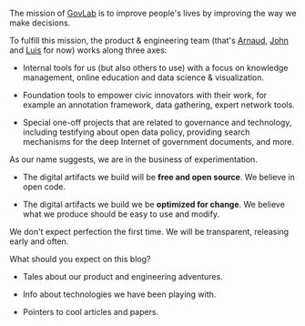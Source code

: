<!-- 
.. title: Hello World!
.. slug: hello-world
.. date: 2014-11-11 13:47:05 UTC-05:00
.. tags: 
.. link: 
.. description: hello from the GovLab geeks
.. type: text
-->

The mission of [GovLab](http://thegovlab.org) is to improve people's lives by improving the way we make decisions.

To fulfill this mission, the product & engineering team (that's [Arnaud](https://github.com/sahuguet), [John](https://github.com/talos) and [Luis](https://github.com/luisdaniel) for now) works along three axes:


<!-- TEASER_END -->

* Internal tools for us (but also others to use) with a focus on knowledge management, online education and data science & visualization.

* Foundation tools to empower civic innovators with their work, for example an annotation framework, data gathering, expert network tools.

* Special one-off projects that are related to governance and technology, including testifying about open data policy, providing search mechanisms for the deep Internet of government documents, and more.

As our name suggests, we are in the business of experimentation.

* The digital artifacts we build will be **free and open source**. We believe in open code.

* The digital artifacts we build we be **optimized for change**. We believe what we produce should be easy to use and modify.

We don't expect perfection the first time. We will be transparent, releasing early and often.

What should you expect on this blog?

* Tales about our product and engineering adventures.

* Info about technologies we have been playing with.

* Pointers to cool articles and papers.
